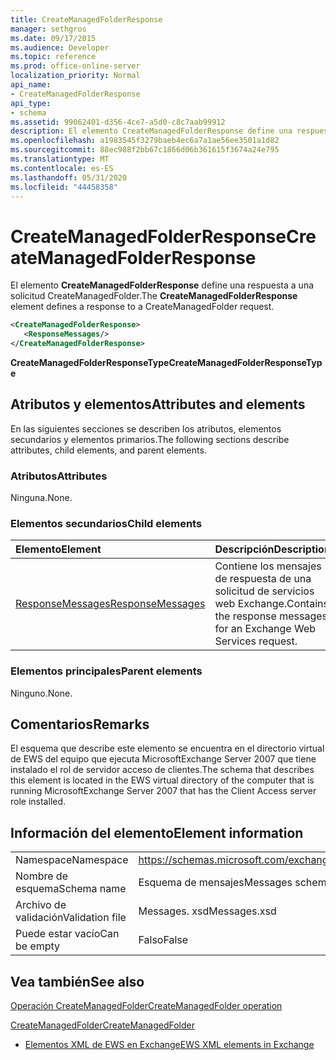 ```yaml
---
title: CreateManagedFolderResponse
manager: sethgros
ms.date: 09/17/2015
ms.audience: Developer
ms.topic: reference
ms.prod: office-online-server
localization_priority: Normal
api_name:
- CreateManagedFolderResponse
api_type:
- schema
ms.assetid: 99062401-d356-4ce7-a5d0-c8c7aab99912
description: El elemento CreateManagedFolderResponse define una respuesta a una solicitud CreateManagedFolder.
ms.openlocfilehash: a1983545f3279baeb4ec6a7a1ae56ee3501a1d82
ms.sourcegitcommit: 88ec988f2bb67c1866d06b361615f3674a24e795
ms.translationtype: MT
ms.contentlocale: es-ES
ms.lasthandoff: 05/31/2020
ms.locfileid: "44458358"
---
```

# <a name="createmanagedfolderresponse"></a><span data-ttu-id="ff9df-103">CreateManagedFolderResponse</span><span class="sxs-lookup"><span data-stu-id="ff9df-103">CreateManagedFolderResponse</span></span>

<span data-ttu-id="ff9df-104">El elemento **CreateManagedFolderResponse** define una respuesta a una solicitud CreateManagedFolder.</span><span class="sxs-lookup"><span data-stu-id="ff9df-104">The **CreateManagedFolderResponse** element defines a response to a CreateManagedFolder request.</span></span> 
  
```xml
<CreateManagedFolderResponse>
   <ResponseMessages/>
</CreateManagedFolderResponse>
```

 <span data-ttu-id="ff9df-105">**CreateManagedFolderResponseType**</span><span class="sxs-lookup"><span data-stu-id="ff9df-105">**CreateManagedFolderResponseType**</span></span>
## <a name="attributes-and-elements"></a><span data-ttu-id="ff9df-106">Atributos y elementos</span><span class="sxs-lookup"><span data-stu-id="ff9df-106">Attributes and elements</span></span>

<span data-ttu-id="ff9df-107">En las siguientes secciones se describen los atributos, elementos secundarios y elementos primarios.</span><span class="sxs-lookup"><span data-stu-id="ff9df-107">The following sections describe attributes, child elements, and parent elements.</span></span>
  
### <a name="attributes"></a><span data-ttu-id="ff9df-108">Atributos</span><span class="sxs-lookup"><span data-stu-id="ff9df-108">Attributes</span></span>

<span data-ttu-id="ff9df-109">Ninguna.</span><span class="sxs-lookup"><span data-stu-id="ff9df-109">None.</span></span>
  
### <a name="child-elements"></a><span data-ttu-id="ff9df-110">Elementos secundarios</span><span class="sxs-lookup"><span data-stu-id="ff9df-110">Child elements</span></span>

|<span data-ttu-id="ff9df-111">**Elemento**</span><span class="sxs-lookup"><span data-stu-id="ff9df-111">**Element**</span></span>|<span data-ttu-id="ff9df-112">**Descripción**</span><span class="sxs-lookup"><span data-stu-id="ff9df-112">**Description**</span></span>|
|:-----|:-----|
|[<span data-ttu-id="ff9df-113">ResponseMessages</span><span class="sxs-lookup"><span data-stu-id="ff9df-113">ResponseMessages</span></span>](responsemessages.md) <br/> |<span data-ttu-id="ff9df-114">Contiene los mensajes de respuesta de una solicitud de servicios web Exchange.</span><span class="sxs-lookup"><span data-stu-id="ff9df-114">Contains the response messages for an Exchange Web Services request.</span></span>  <br/> |
   
### <a name="parent-elements"></a><span data-ttu-id="ff9df-115">Elementos principales</span><span class="sxs-lookup"><span data-stu-id="ff9df-115">Parent elements</span></span>

<span data-ttu-id="ff9df-116">Ninguno.</span><span class="sxs-lookup"><span data-stu-id="ff9df-116">None.</span></span>
  
## <a name="remarks"></a><span data-ttu-id="ff9df-117">Comentarios</span><span class="sxs-lookup"><span data-stu-id="ff9df-117">Remarks</span></span>

<span data-ttu-id="ff9df-118">El esquema que describe este elemento se encuentra en el directorio virtual de EWS del equipo que ejecuta MicrosoftExchange Server 2007 que tiene instalado el rol de servidor acceso de clientes.</span><span class="sxs-lookup"><span data-stu-id="ff9df-118">The schema that describes this element is located in the EWS virtual directory of the computer that is running MicrosoftExchange Server 2007 that has the Client Access server role installed.</span></span>
  
## <a name="element-information"></a><span data-ttu-id="ff9df-119">Información del elemento</span><span class="sxs-lookup"><span data-stu-id="ff9df-119">Element information</span></span>

|||
|:-----|:-----|
|<span data-ttu-id="ff9df-120">Namespace</span><span class="sxs-lookup"><span data-stu-id="ff9df-120">Namespace</span></span>  <br/> |https://schemas.microsoft.com/exchange/services/2006/messages  <br/> |
|<span data-ttu-id="ff9df-121">Nombre de esquema</span><span class="sxs-lookup"><span data-stu-id="ff9df-121">Schema name</span></span>  <br/> |<span data-ttu-id="ff9df-122">Esquema de mensajes</span><span class="sxs-lookup"><span data-stu-id="ff9df-122">Messages schema</span></span>  <br/> |
|<span data-ttu-id="ff9df-123">Archivo de validación</span><span class="sxs-lookup"><span data-stu-id="ff9df-123">Validation file</span></span>  <br/> |<span data-ttu-id="ff9df-124">Messages. xsd</span><span class="sxs-lookup"><span data-stu-id="ff9df-124">Messages.xsd</span></span>  <br/> |
|<span data-ttu-id="ff9df-125">Puede estar vacío</span><span class="sxs-lookup"><span data-stu-id="ff9df-125">Can be empty</span></span>  <br/> |<span data-ttu-id="ff9df-126">Falso</span><span class="sxs-lookup"><span data-stu-id="ff9df-126">False</span></span>  <br/> |
   
## <a name="see-also"></a><span data-ttu-id="ff9df-127">Vea también</span><span class="sxs-lookup"><span data-stu-id="ff9df-127">See also</span></span>



[<span data-ttu-id="ff9df-128">Operación CreateManagedFolder</span><span class="sxs-lookup"><span data-stu-id="ff9df-128">CreateManagedFolder operation</span></span>](createmanagedfolder-operation.md)
  
[<span data-ttu-id="ff9df-129">CreateManagedFolder</span><span class="sxs-lookup"><span data-stu-id="ff9df-129">CreateManagedFolder</span></span>](createmanagedfolder.md)


- [<span data-ttu-id="ff9df-130">Elementos XML de EWS en Exchange</span><span class="sxs-lookup"><span data-stu-id="ff9df-130">EWS XML elements in Exchange</span></span>](ews-xml-elements-in-exchange.md)

